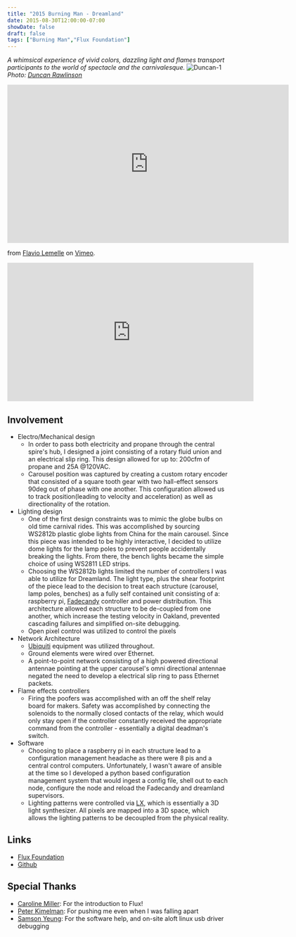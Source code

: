 ```yaml
---
title: "2015 Burning Man - Dreamland"
date: 2015-08-30T12:00:00-07:00
showDate: false
draft: false
tags: ["Burning Man","Flux Foundation"]
---
```

*A whimsical experience of vivid colors, dazzling light and flames transport participants to the world of spectacle and the carnivalesque.*
![Duncan-1](../images/dreamland_1_duncan_co.jpg)
*Photo: [Duncan Rawlinson](https://duncan.co/)* 

<iframe src="https://player.vimeo.com/video/141555457" width="640" height="360" frameborder="0" webkitallowfullscreen mozallowfullscreen allowfullscreen></iframe>
<p>from <a href="https://vimeo.com/user4361503">Flavio Lemelle</a> on <a href="https://vimeo.com">Vimeo</a>.</p>
<iframe width="560" height="315" src="https://www.youtube.com/embed/ZiWITmmOOS8" frameborder="0" allow="accelerometer; autoplay; encrypted-media; gyroscope; picture-in-picture" allowfullscreen></iframe>

## Involvement
- Electro/Mechanical design
  - In order to pass both electricity and propane through the central spire's hub, I designed a joint consisting of a rotary fluid union and an electrical slip ring. This design allowed for up to: 200cfm of propane and 25A @120VAC.
  - Carousel position was captured by creating a custom rotary encoder that consisted of a square tooth gear with two hall-effect sensors 90deg out of phase with one another. This configuration allowed us to track position(leading to velocity and acceleration) as well as directionality of the rotation.
- Lighting design
  - One of the first design constraints was to mimic the globe bulbs on old time carnival rides. This was accomplished by sourcing WS2812b plastic globe lights from China for the main carousel. Since this piece was intended to be highly interactive, I decided to utilize dome lights for the lamp poles to prevent people accidentally breaking the lights. From there, the bench lights became the simple choice of using WS2811 LED strips.
  - Choosing the WS2812b lights limited the number of controllers I was able to utilize for Dreamland. The light type, plus the shear footprint of the piece lead to the decision to treat each structure (carousel, lamp poles, benches) as a fully self contained unit consisting of a: raspberry pi, [Fadecandy](http://www.misc.name/fadecandy/) controller and power distribution. This architecture allowed each structure to be de-coupled from one another, which increase the testing velocity in Oakland, prevented cascading failures and simplified on-site debugging.
  - Open pixel control was utilized to control the pixels
- Network Architecture
  - [Ubiquiti](https://www.ubnt.com/) equipment was utilized throughout.
  - Ground elements were wired over Ethernet.
  - A point-to-point network consisting of a high powered directional antennae pointing at the upper carousel's omni directional antennae negated the need to develop a electrical slip ring to pass Ethernet packets.
- Flame effects controllers
  - Firing the poofers was accomplished with an off the shelf relay board for makers. Safety was accomplished by connecting the solenoids to the normally closed contacts of the relay, which would only stay open if the controller constantly received the appropriate command from the controller - essentially a digital deadman's switch.
- Software
  - Choosing to place a raspberry pi in each structure lead to a configuration management headache as there were 8 pis and a central control computers. Unfortunately, I wasn't aware of ansible at the time so I developed a python based configuration management system that would ingest a config file, shell out to each node, configure the node and reload the Fadecandy and dreamland supervisors.
  - Lighting patterns were controlled via [LX](https://github.com/heronarts/LX), which is essentially a 3D light synthesizer. All pixels are mapped into a 3D space, which allows the lighting patterns to be decoupled from the physical reality.

## Links
- [Flux Foundation](http://www.fluxfoundation.org/dreamland/)
- [Github](https://github.com/Dreamland2015/Dreamland)

## Special Thanks
- [Caroline Miller](https://www.linkedin.com/in/mills42): For the introduction to Flux! 
- [Peter Kimelman](https://experience.pk): For pushing me even when I was falling apart
- [Samson Yeung](https://github.com/fragmede): For the software help, and on-site aloft linux usb driver debugging
